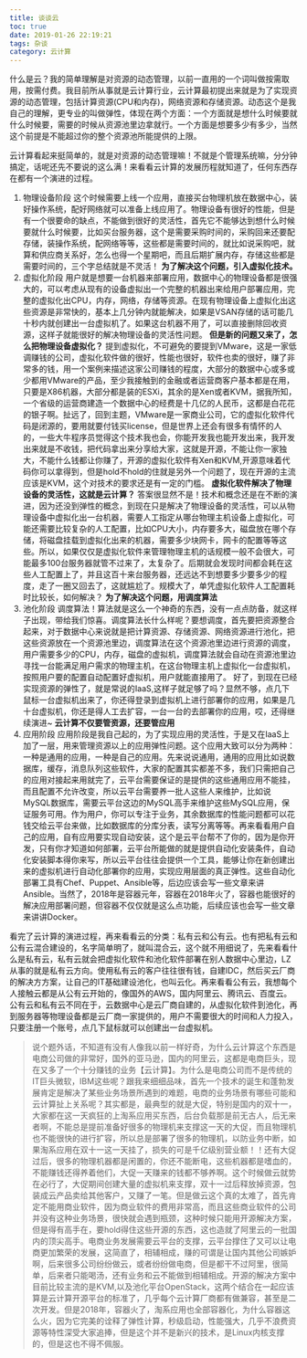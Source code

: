```yaml
---
title: 谈谈云
toc: true
date: 2019-01-26 22:19:21
tags: 杂谈
category: 云计算
---
```


什么是云？我的简单理解是对资源的动态管理，以前一直用的一个词叫做按需取用，按需付费。我目前所从事就是云计算行业，云计算最初提出来就是为了实现资源的动态管理，包括计算资源(CPU和内存)，网络资源和存储资源。动态这个是我自己的理解，更专业的叫做弹性，体现在两个方面：一个方面就是想什么时候要就什么时候要，需要的时候从资源池里边拿就行。一个方面是想要多少有多少，当然这个前提是不能超过你的整个资源池所能提供的上限。
<!-- more -->
云计算看起来挺简单的，就是对资源的动态管理嘛！不就是个管理系统嘛，分分钟搞定，话呢还先不要说的这么满！来看看云计算的发展历程就知道了，任何东西存在都有一个演进的过程。

1. 物理设备阶段
这个时候需要上线一个应用，直接买台物理机放在数据中心，装好操作系统，配好网络就可以准备上线应用了。物理设备有很好的性能，但是有一个很要命的缺点，不能做到很好的灵活性，首先它不能够达到想什么时候要就什么时候要，比如买台服务器，这个是需要采购时间的，采购回来还要配存储，装操作系统，配网络等等，这些都是需要时间的，就比如说采购吧，就算和供应商关系好，怎么也得一个星期吧，而且后期扩展内存，存储这些都是需要时间的，三个字总结就是不灵活！
**为了解决这个问题，引入虚拟化技术。**
2. 虚拟化阶段
用户就是想要一台机器来部署应用，数据中心的物理设备都是很强大的，可以考虑从现有的设备虚拟出一个完整的机器出来给用户部署应用，完整的虚拟化出CPU，内存，网络，存储等资源。在现有物理设备上虚拟化出这些资源是非常快的，基本上几分钟内就能解决，如果是VSAN存储的话可能几十秒内就创建出一台虚拟机了。如果这台机器不用了，可以直接删除回收资源，这样子就能很好的解决物理设备的灵活性问题。
**但是新的问题又来了，怎么把物理设备虚拟化？**
提到虚拟化，不可避免的要提到VMware，这是一家低调赚钱的公司，虚拟化软件做的很好，性能也很好，软件也卖的很好，赚了非常多的钱，用一个案例来描述这家公司赚钱的程度，大部分的数据中心或多或少都用VMware的产品，至少我接触到的金融或者运营商客户基本都是在用，只要是X86机器，大部分都是装的ESXi，其余的是Xen或者KVM，据我所知，一个省级的运营商建造一个数据中心的经费是十几亿的人民币，这都是白花花的银子啊。扯远了，回到主题，VMware是一家商业公司，它的虚拟化软件代码是闭源的，要用就要付钱买license，但是世界上还会有很多有情怀的人的，一些大牛程序员觉得这个技术我也会，你能开发我也能开发出来，我开发出来就是不收钱，把代码拿出来分享给大家，这就是开源，不能让你一家独大，不能什么钱都让你赚了，开源的虚拟化软件有Xen和KVM,开源意味着代码你可以拿得到，但是hold不hold的住就是另外一个问题了，现在开源的主流应该是KVM，这个对技术的要求还是有一定的门槛。
**虚拟化软件解决了物理设备的灵活性，这就是云计算？**
答案很显然不是！技术和概念还是在不断的演进，因为还没到弹性的概念，到现在只是解决了物理设备的灵活性，可以从物理设备中虚拟化出一台机器，需要人工指定从哪台物理主机设备上虚拟化，可能还需要比较复杂的人工配置，比如CPU大小，内存要多大，磁盘放在哪个存储，将磁盘挂载到虚拟化出来的机器，需要多少块网卡，网卡的配置等等这些。所以，如果仅仅是虚拟化软件来管理物理主机的话规模一般不会很大，可能最多100台服务器就管不过来了，太复杂了。后期就会发现时间都会耗在这些人工配置上了，并且这百十来台服务器，还远达不到想要多少要多少的程度，走了一圈又回去了，这就尴尬了。规模大了，单凭虚拟化软件人工配置耗时比较长，如何解决？
**为了解决这个问题，用调度算法**
3.  池化阶段
调度算法！算法就是这么一个神奇的东西，没有一点点防备，就这样子出现，带给我们惊喜。调度算法长什么样呢？要想调度，首先要把资源整合起来，对于数据中心来说就是把计算资源、存储资源、网络资源进行池化，把这些资源放在一个资源池里边，调度算法在这个资源池里边进行资源的调度，用户需要多少的CPU，内存，磁盘的虚拟机，调度算法就会自动在资源池里边寻找一台能满足用户需求的物理主机，在这台物理主机上虚拟化一台虚拟机，按照用户要的配置自动配置好虚拟机，用户就能直接用了。
好了，到现在已经实现资源的弹性了，就是常说的IaaS,这样子就足够了吗？显然不够，点几下鼠标一台虚拟机出来了，你还得登录到虚拟机上进行部署你的应用，如果是几十台虚拟机，你还是得人工去扩容，一台一台的去部署你的应用，哎，还得继续演进~
**云计算不仅要管资源，还要管应用**
4. 应用阶段
应用阶段是我自己起的，为了实现应用的灵活性，于是又在IaaS上加了一层，用来管理资源以上的应用弹性问题。这个应用大致可以分为两种：一种是通用的应用，一种是自己的应用。先来说说通用，通用的应用比如说数据库，缓存，消息队列这些软件，大家的配置其实都差不多，我们只需把自己的应用对接起来用就完了，云平台需要保证的是提供的这些通用应用不能挂，而且配置不允许改变，所以云平台需要养一批人这些人来维护，比如说MySQL数据库，需要云平台这边的MySQL高手来维护这些MySQL应用，保证服务可用。作为用户，你可以专注于业务，其余数据库的性能问题都可以花钱交给云平台来做，比如数据库的分库分表，读写分离等等。再来看看用户自己的应用，自有应用要实现自动安装，这个是云平台帮不了你的，因为是你开发，只有你才知道如何部署，云平台所能做的就是提供自动化安装条件，自动化安装脚本得你来写，所以云平台往往会提供一个工具，能够让你在新创建出来的虚拟机进行自动化部署你的应用，实现应用层面的真正弹性。这些自动化部署工具有Chef、Puppet、Ansible等，后边应该会写一些文章来讲Ansible。当然了，2018年是容器元年，容器在2018年火了，容器也能很好的解决应用部署问题，但容器不仅仅就是这么点功能，后续应该也会写一些文章来讲讲Docker。

看完了云计算的演进过程，再来看看云的分类：私有云和公有云。也有把私有云和公有云混合建设的，名字简单明了，就叫混合云，这个就不用细说了，先来看看什么是私有云，私有云就会把虚拟化软件和池化软件部署在别人数据中心里边，LZ从事的就是私有云方向。使用私有云的客户往往很有钱，自建IDC，然后买云厂商的解决方方案，让自己的IT基础建设池化，也叫云化。再来看看公有云，我想每个人接触云都是从公有云开始的，像国外的AWS，国内阿里云、腾讯云、百度云。公有云和私有云不同在于，云数据中心是云厂商自建的，从虚拟化软件到池化，再到服务器等物理设备都是云厂商一家提供的，用户不需要很大的时间和人力投入，只要注册一个账号，点几下鼠标就可以创建出一台虚拟机。

> 说个题外话，不知道有没有人像我以前一样好奇，为什么云计算这个东西是电商公司做的非常好，国外的亚马逊，国内的阿里云，这都是电商巨头，现在又多了一个十分赚钱的业务【云计算】。为什么是电商公司而不是传统的IT巨头微软，IBM这些呢？跟我来细细品味，首先一个技术的诞生和蓬勃发展肯定是解决了某些业务场景所遇到的难题，电商的业务场景有哪些可能和云计算扯上关系呢？其实都是，最典型的就是大促，特别是国内的双十一，大家都在这一天疯狂的上淘系应用买东西，后台负载那是前无古人，后无来者啊，不能总是提前准备好很多的物理机来支撑这一天的大促，而且物理机也不能很快的进行扩容，所以总是部署了很多的物理机，以防业务中断，如果淘系应用在双十一这一天挂了，损失的可是千亿级别营业额！！还有大促过后，很多的物理机器都是闲置的，你还不能断电，这些机器都是嗜血的，不能赚钱还得养着他们，大促一天赚来的钱都不够养啊。这个时候做云就势在必行了，大促期间创建大量的虚拟机来支撑，双十一过后释放掉资源，包装成云产品卖给其他客户，又赚了一笔。但是做云这个真的太难了，首先肯定不能用商业软件，因为商业软件的费用非常高，而且这些商业软件的公司并没有这种业务场景，很快就会遇到瓶颈，这种时候只能用开源解决方案，但是得有高手在，要hold得住这些开源的东西，这也造就了阿里云的一批国内的顶尖高手。电商业务发展需要云平台的支撑，云平台撑住了又可以让电商更加繁荣的发展，这简直了，相辅相成，赚的可谓是让国内其他公司嫉妒啊，后来很多公司纷纷做云，或者纷纷做电商，但是都干不过阿里，很简单，后来者只能喝汤，还有业务和云不能做到相辅相成。开源的解决方案中目前比较主流的是KVM,以及池化平台OpenStack，这两个结合在一起应该算是云计算开源平台的标准了，几乎每个云计算厂商都有做兼容，甚至是二次开发。但是2018年，容器火了，淘系应用也全部容器化，为什么容器这么火，因为它完美的诠释了弹性计算，秒级启动，性能强大，几乎不浪费资源等特性深受大家追捧，但是这个并不是新兴的技术，是Linux内核支撑的，但是这也不得不佩服。



